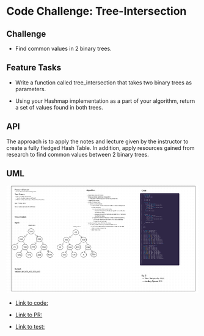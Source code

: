 # Code Challenge: Tree-Intersection

## Challenge

- Find common values in 2 binary trees.

## Feature Tasks

- Write a function called tree_intersection that takes two binary trees as parameters.

- Using your Hashmap implementation as a part of your algorithm, return a set of values found in both trees.

## API

The approach is to apply the notes and lecture given by the instructor to create a fully fledged Hash Table. In addition, apply resources gained from research to find common values between 2 binary trees.

## UML

![UML](tree-intersection.png)

- [Link to code:](../treeIntersection/tree-intersection.js)

- [Link to PR:](https://github.com/Keelen-Fisher/data-structures-and-algorithms/pull/58)

- [Link to test:](../treeIntersection/__tests__/tree-intersection.test.js)
